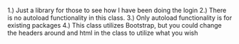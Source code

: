 1.)  Just a library for those to see how I have been doing the login
2.)  There is no autoload functionality in this class.
3.)  Only autoload functionality is for existing packages
4.)  This class utilizes Bootstrap, but you could change the headers around and html in the class to utilize what you wish